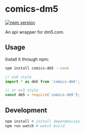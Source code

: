 # comics-dm5

[![npm version](https://badge.fury.io/js/comics-dm5.svg)](https://badge.fury.io/js/comics-dm5)

An api wrapper for dm5.com.

## Usage

Install it through npm:

```sh
npm install comics-dm5 --save
```

```js
// es6 style
import * as dm5 from 'comics-dm5';

// or es5 style
const dm5 = require('comics-dm5');
```

## Development

```sh
npm install # install dependencies
npm run watch # watch build
```
